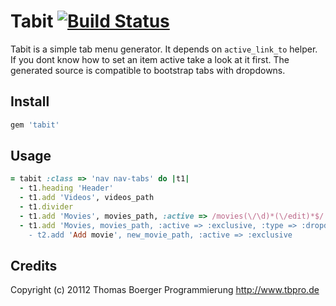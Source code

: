 # Tabit [![Build Status](https://secure.travis-ci.org/tbpro/tabit.png)](https://secure.travis-ci.org/#!/tbpro/tabit)

Tabit is a simple tab menu generator. It depends on `active_link_to`
helper. If you dont know how to set an item active take a look at it first.
The generated source is compatible to bootstrap tabs with dropdowns.

## Install

 ```ruby
 gem 'tabit'
 ```

## Usage

 ```ruby
 = tabit :class => 'nav nav-tabs' do |t1|
   - t1.heading 'Header'
   - t1.add 'Videos', videos_path
   - t1.divider
   - t1.add 'Movies', movies_path, :active => /movies(\/\d)*(\/edit)*$/
   - t1.add 'Movies, movies_path, :active => :exclusive, :type => :dropdown do |t2|
     - t2.add 'Add movie', new_movie_path, :active => :exclusive
```

## Credits

Copyright (c) 20112 Thomas Boerger Programmierung <http://www.tbpro.de>

